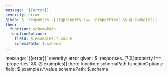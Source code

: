 ```yaml
---
message: '{{error}}'
severity: error
given: $..responses..[?(@property !== 'properties' && @.examples)]
then:
  function: schemaPath
  functionOptions:
    field: $.examples.*.value
    schemaPath: $.schema
...
```

message: '{{error}}'
severity: error
given: $..responses..[?(@property !== 'properties' && @.examples)]
then:
  function: schemaPath
  functionOptions:
    field: $.examples.*.value
    schemaPath: $.schema